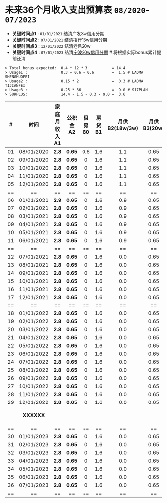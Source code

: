 # 未来36个月收入支出预算表 `08/2020`-`07/2023`

* **关键时间点1** : `01/01/2021` 结清广发3w信用分期
* **关键时间点2** : `07/01/2021` 结清招行18w信用分期
* **关键时间点3** : `12/01/2022` 结清老吕20w
* **关键时间点4** : `07/01/2023` 结清[宁波20w信用分期][101] # 将根据实际bonus累计提前还清

```
> Total bonus expected:  0.4 * 12 * 3           = 14.4
> Usage1 :               0.3 + 0.6 + 0.6        =  1.5 # LAOMA SHENGHUOFEI
> Usage2 :               0.15 * 2               =  0.3 # LAOMA TIJIANFEI
> Usage3 :               0.25 * 36              =  9.0 # S17PLAN
> SURPLUS:               14.4 - 1.5 - 0.3 - 9.0 =  3.6
```

[101]: scripts/md/008-NBBank20w.md

|# |      时间|家庭月收入A1|公积金A2|租房B0|  房贷B1|月供B2(18w/3w)|月供B3(20w)|剩余(A1+A2-B0-B1-B2-B3)| 累计剩余|
|--|      :--:|        :--:|    :--:|  :--:|    :--:|          :--:|       :--:|                   :--:|     :--:|
|01|08/01/2020|     **2.8**| **0.65**|  0.6|     1.6|          1.1 |       0.65|                  -0.5 | **-0.5**|
|02|09/01/2020|     **2.8**| **0.65**|    0|     1.6|          1.1 |       0.65|                   0.1 | **-0.4**|
|03|10/01/2020|     **2.8**| **0.65**|    0|     1.6|          1.1 |       0.65|                   0.1 | **-0.3**|
|04|11/01/2020|     **2.8**| **0.65**|    0|     1.6|          1.1 |       0.65|                   0.1 | **-0.2**|
|05|12/01/2020|     **2.8**| **0.65**|    0|     1.6|          1.1 |       0.65|                   0.1 | **-0.1**|
|==|==        |==          |==      |==    |==      |==            |==         |==                     |==       |
|06|01/01/2021|     **2.8**| **0.65**|    0|     1.6|          0.9 |       0.65|               **0.3** | **+0.2**|
|07|02/01/2021|     **2.8**| **0.65**|    0|     1.6|          0.9 |       0.65|                   0.3 | **+0.5**|
|08|03/01/2021|     **2.8**| **0.65**|    0|     1.6|          0.9 |       0.65|                   0.3 | **+0.8**|
|09|04/01/2021|     **2.8**| **0.65**|    0|     1.6|          0.9 |       0.65|                   0.3 | **+1.1**|
|10|05/01/2021|     **2.8**| **0.65**|    0|     1.6|          0.9 |       0.65|                   0.3 | **+1.4**|
|11|06/01/2021|     **2.8**| **0.65**|    0|     1.6|          0.9 |       0.65|                   0.3 | **+1.7**|
|==|==        |==          |==      |==    |==      |==            |==         |==                     |==       |
|12|07/01/2021|     **2.8**| **0.65**|    0|     1.6|          0.0 |       0.65|               **1.2** | **+2.9**|
|13|08/01/2021|     **2.8**| **0.65**|    0|     1.6|          0.0 |       0.65|                   1.2 | **+4.1**|
|14|09/01/2021|     **2.8**| **0.65**|    0|     1.6|          0.0 |       0.65|                   1.2 | **+5.3**|
|15|10/01/2021|     **2.8**| **0.65**|    0|     1.6|          0.0 |       0.65|                   1.2 | **+6.5**|
|16|11/01/2021|     **2.8**| **0.65**|    0|     1.6|          0.0 |       0.65|                   1.2 | **+7.7**|
|17|12/01/2021|     **2.8**| **0.65**|    0|     1.6|          0.0 |       0.65|                   1.2 | **+8.9**|
|==|==        |==          |==      |==    |==      |==            |==         |==                     |==       |
|18|01/01/2022|     **2.8**| **0.65**|    0|     1.6|          0.0 |       0.65|                   1.2 | **10.1**|
|19|02/01/2022|     **2.8**| **0.65**|    0|     1.6|          0.0 |       0.65|                   1.2 | **11.3**|
|20|03/01/2022|     **2.8**| **0.65**|    0|     1.6|          0.0 |       0.65|                   1.2 | **12.5**|
|21|04/01/2022|     **2.8**| **0.65**|    0|     1.6|          0.0 |       0.65|                   1.2 | **13.7**|
|22|05/01/2022|     **2.8**| **0.65**|    0|     1.6|          0.0 |       0.65|                   1.2 | **14.9**|
|23|06/01/2022|     **2.8**| **0.65**|    0|     1.6|          0.0 |       0.65|                   1.2 | **16.1**|
|24|07/01/2022|     **2.8**| **0.65**|    0|     1.6|          0.0 |       0.65|                   1.2 | **17.3**|
|25|08/01/2022|     **2.8**| **0.65**|    0|     1.6|          0.0 |       0.65|                   1.2 | **18.5**|
|26|09/01/2022|     **2.8**| **0.65**|    0|     1.6|          0.0 |       0.65|                   1.2 | **19.7**|
|27|10/01/2022|     **2.8**| **0.65**|    0|     1.6|          0.0 |       0.65|                   1.2 | **20.9**|
|28|11/01/2022|     **2.8**| **0.65**|    0|     1.6|          0.0 |       0.65|                   1.2 | **22.1**|
|29|12/01/2022|     **2.8**| **0.65**|    0|     1.6|          0.0 |       0.65|                   1.2 | **23.3**|
|  |**XXXXXX**|            |         |     |        |              |           | `LAOLV 20w`     -22.0 | **+1.3**|
|==|==        |==          |==      |==    |==      |==            |==         |==                     |==       |
|30|01/01/2023|     **2.8**| **0.65**|    0|     1.6|          0.0 |       0.65|                   1.2 | **+2.5**|
|31|02/01/2023|     **2.8**| **0.65**|    0|     1.6|          0.0 |       0.65|                   1.2 | **+3.7**|
|32|03/01/2023|     **2.8**| **0.65**|    0|     1.6|          0.0 |       0.65|                   1.2 | **+4.9**|
|33|04/01/2023|     **2.8**| **0.65**|    0|     1.6|          0.0 |       0.65|                   1.2 | **+6.1**|
|34|05/01/2023|     **2.8**| **0.65**|    0|     1.6|          0.0 |       0.65|                   1.2 | **+7.3**|
|35|06/01/2023|     **2.8**| **0.65**|    0|     1.6|          0.0 |       0.65|                   1.2 | **+8.5**|
|36|07/01/2023|     **2.8**| **0.65**|    0|     1.6|          0.0 |       0.65|                   1.2 | **+9.7**|
|==|==        |==          |==      |==    |==      |==            |==         |==                     |==       |
